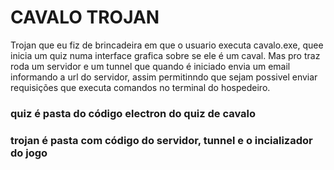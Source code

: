 # CAVALO TROJAN

Trojan que eu fiz de brincadeira em que o usuario executa cavalo.exe, quee inicia um quiz numa  interface grafica sobre se ele é um caval. Mas pro traz roda um servidor e um tunnel que quando é iniciado envia um email informando a url do servidor, assim permitinndo que sejam possivel enviar requisições que executa comandos no terminal do hospedeiro.

### quiz é pasta do código electron do quiz de cavalo

### trojan é pasta com código do servidor, tunnel e o incializador do jogo